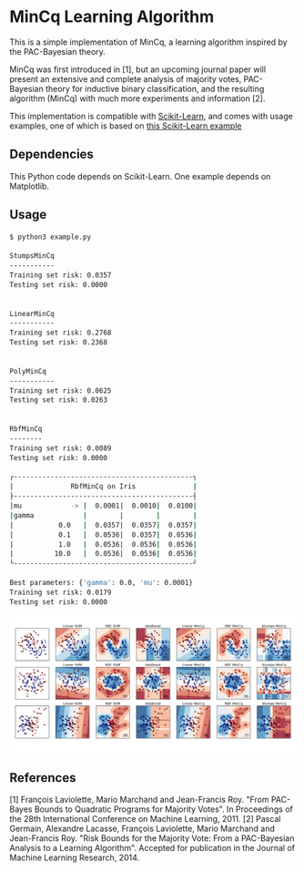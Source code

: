 # MinCq Learning Algorithm

This is a simple implementation of MinCq, a learning algorithm inspired by the PAC-Bayesian theory.

MinCq was first introduced in [1], but an upcoming journal paper will present an extensive and complete analysis
of majority votes, PAC-Bayesian theory for inductive binary classification, and the resulting algorithm (MinCq) with
much more experiments and information [2].

This implementation is compatible with [Scikit-Learn](http://scikit-learn.org), and comes with usage examples, one of
which is based on [this Scikit-Learn example](http://scikit-learn.org/stable/auto_examples/plot_classifier_comparison.html)


## Dependencies
This Python code depends on Scikit-Learn. One example depends on Matplotlib.

## Usage
``` bash
$ python3 example.py

StumpsMinCq
-----------
Training set risk: 0.0357
Testing set risk: 0.0000


LinearMinCq
-----------
Training set risk: 0.2768
Testing set risk: 0.2368


PolyMinCq
-----------
Training set risk: 0.0625
Testing set risk: 0.0263


RbfMinCq
--------
Training set risk: 0.0089
Testing set risk: 0.0000

┌--------------------------------------------┐
|              RbfMinCq on Iris              |
├--------------------------------------------┤
|mu            -> |  0.0001|  0.0010|  0.0100|
|gamma            |        |        |        |
|           0.0   |  0.0357|  0.0357|  0.0357|
|           0.1   |  0.0536|  0.0357|  0.0536|
|           1.0   |  0.0536|  0.0536|  0.0536|
|          10.0   |  0.0536|  0.0536|  0.0536|
└--------------------------------------------┘

Best parameters: {'gamma': 0.0, 'mu': 0.0001}
Training set risk: 0.0179
Testing set risk: 0.0000
```

![](https://github.com/GRAAL-Research/MinCq/blob/master/sklearn_example.png)


## References
[1] François Laviolette, Mario Marchand and Jean-Francis Roy. "From PAC-Bayes Bounds to Quadratic Programs for Majority Votes". In Proceedings of the 28th International Conference on Machine Learning, 2011.
[2] Pascal Germain, Alexandre Lacasse, François Laviolette, Mario Marchand and Jean-Francis Roy. "Risk Bounds for the Majority Vote: From a PAC-Bayesian Analysis to a Learning Algorithm". Accepted for publication in the Journal of Machine Learning Research, 2014.
